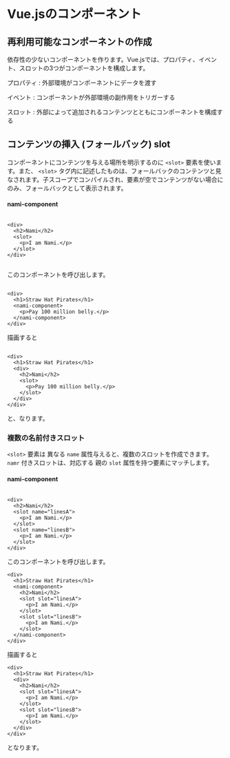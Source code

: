 # Vue.jsのコンポーネント
 

## 再利用可能なコンポーネントの作成

依存性の少ないコンポーネントを作ります。Vue.jsでは、プロパティ、イベント、スロットの3つがコンポーネントを構成します。

プロパティ
: 外部環境がコンポーネントにデータを渡す

イベント
: コンポーネントが外部環境の副作用をトリガーする

スロット
: 外部によって追加されるコンテンツとともにコンポーネントを構成する
 
 
 
## コンテンツの挿入 (フォールバック) slot
 
コンポーネントにコンテンツを与える場所を明示するのに `<slot>` 要素を使います。また、 `<slot>` タグ内に記述したものは、フォールバックのコンテンツと見なされます。子スコープでコンパイルされ、要素が空でコンテンツがない場合にのみ、フォールバックとして表示されます。


#### nami-component

```

<div>
  <h2>Nami</h2>
  <slot>
    <p>I am Nami.</p>
  </slot>
</div>


```

このコンポーネントを呼び出します。

```

<div>
  <h1>Straw Hat Pirates</h1>
  <nami-component>
    <p>Pay 100 million belly.</p>
  </nami-component>
</div>

```

描画すると

```

<div>
  <h1>Straw Hat Pirates</h1>
  <div>
    <h2>Nami</h2>
    <slot>
      <p>Pay 100 million belly.</p>
    </slot>
  </div>
</div>

```

と、なります。



### 複数の名前付きスロット

`<slot>` 要素は 異なる `name` 属性与えると、複数のスロットを作成できます。` namr` 付きスロットは、対応する 親の `slot` 属性を持つ要素にマッチします。


#### nami-component

```

<div>
  <h2>Nami</h2>
  <slot name="linesA">
    <p>I am Nami.</p>
  </slot>
  <slot name="linesB">
    <p>I am Nami.</p>
  </slot>
</div>

```

このコンポーネントを呼び出します。

```
<div>
  <h1>Straw Hat Pirates</h1>
  <nami-component>
    <h2>Nami</h2>
    <slot slot="linesA">
      <p>I am Nami.</p>
    </slot>
    <slot slot="linesB">
      <p>I am Nami.</p>
    </slot>
  </nami-component>
</div>

```

描画すると

```
<div>
  <h1>Straw Hat Pirates</h1>
  <div>
    <h2>Nami</h2>
    <slot slot="linesA">
      <p>I am Nami.</p>
    </slot>
    <slot slot="linesB">
      <p>I am Nami.</p>
    </slot>
  </div>
</div>

```

となります。
